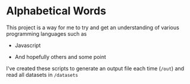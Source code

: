 # Alphabetical Words

This project is a way for me to try and get an understanding of various programming languages such as

- Javascript

- And hopefully others and some point

I've created these scripts to generate an output file each time (`/out`) and read all datasets in `/datasets`
